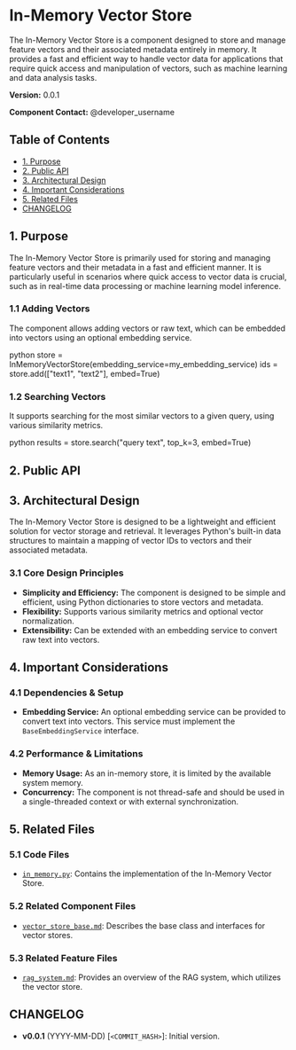 # In-Memory Vector Store

The In-Memory Vector Store is a component designed to store and manage feature vectors and their associated metadata entirely in memory. It provides a fast and efficient way to handle vector data for applications that require quick access and manipulation of vectors, such as machine learning and data analysis tasks.

**Version:** 0.0.1

**Component Contact:** @developer_username

## Table of Contents

- [1. Purpose](#1-purpose)
- [2. Public API](#2-public-api)
- [3. Architectural Design](#3-architectural-design)
- [4. Important Considerations](#4-important-considerations)
- [5. Related Files](#5-related-files)
- [CHANGELOG](#changelog)

## 1. Purpose

The In-Memory Vector Store is primarily used for storing and managing feature vectors and their metadata in a fast and efficient manner. It is particularly useful in scenarios where quick access to vector data is crucial, such as in real-time data processing or machine learning model inference.

### 1.1 Adding Vectors

The component allows adding vectors or raw text, which can be embedded into vectors using an optional embedding service.

python
store = InMemoryVectorStore(embedding_service=my_embedding_service)
ids = store.add(["text1", "text2"], embed=True)


### 1.2 Searching Vectors

It supports searching for the most similar vectors to a given query, using various similarity metrics.

python
results = store.search("query text", top_k=3, embed=True)


## 2. Public API



## 3. Architectural Design

The In-Memory Vector Store is designed to be a lightweight and efficient solution for vector storage and retrieval. It leverages Python's built-in data structures to maintain a mapping of vector IDs to vectors and their associated metadata.

### 3.1 Core Design Principles

- **Simplicity and Efficiency:** The component is designed to be simple and efficient, using Python dictionaries to store vectors and metadata.
- **Flexibility:** Supports various similarity metrics and optional vector normalization.
- **Extensibility:** Can be extended with an embedding service to convert raw text into vectors.

## 4. Important Considerations

### 4.1 Dependencies & Setup

- **Embedding Service:** An optional embedding service can be provided to convert text into vectors. This service must implement the `BaseEmbeddingService` interface.

### 4.2 Performance & Limitations

- **Memory Usage:** As an in-memory store, it is limited by the available system memory.
- **Concurrency:** The component is not thread-safe and should be used in a single-threaded context or with external synchronization.

## 5. Related Files

### 5.1 Code Files

- [`in_memory.py`](../packages/railtracks/src/railtracks/rag/vector_store/in_memory.py): Contains the implementation of the In-Memory Vector Store.

### 5.2 Related Component Files

- [`vector_store_base.md`](../components/vector_store_base.md): Describes the base class and interfaces for vector stores.

### 5.3 Related Feature Files

- [`rag_system.md`](../features/rag_system.md): Provides an overview of the RAG system, which utilizes the vector store.

## CHANGELOG

- **v0.0.1** (YYYY-MM-DD) [`<COMMIT_HASH>`]: Initial version.
